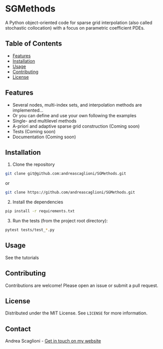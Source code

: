 # SGMethods
A Python object-oriented code for sparse grid interpolation (also called stochastic collocation) with a focus on parametric coefficient PDEs.

## Table of Contents
- [Features](#features)
- [Installation](#installation)
- [Usage](#usage)
- [Contributing](#contributing)
- [License](#license)

## Features
- Several nodes, multi-index sets, and interpolation methods are implemented...
- Or you can define and use your own following the examples
- Single- and multilevel methods
- A-priori and adaptive sparse grid construction (Coming soon)
- Tests  (Coming soon)
- Documentation (Coming soon)

## Installation
1. Clone the repository
```sh
git clone git@github.com:andreascaglioni/SGMethods.git
```
or
```sh
git clone https://github.com/andreascaglioni/SGMethods.git
```

2. Install the dependencies
```sh
pip install -r requirements.txt
```

3. Run the tests (from the project root directory):
```sh
pytest tests/test_*.py
```

## Usage
See the tutorials 

## Contributing
Contributions are welcome! Please open an issue or submit a pull request.

## License
Distributed under the MIT License. See `LICENSE` for more information.

## Contact
Andrea Scaglioni - [Get in touch on my website](https://andreascaglioni.net/contacts)

